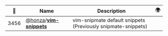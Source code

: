 |:star2: | Name | Description | 🌍|
|---|---|---|---|
|3456|[@honza](https://github.com/honza)/[**vim-snippets**](https://github.com/honza/vim-snippets)|vim-snipmate default snippets (Previously snipmate-snippets)||

